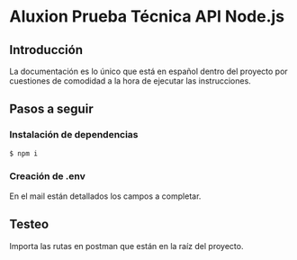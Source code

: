 # Aluxion Prueba Técnica API Node.js

## Introducción
La documentación es lo único que está en español dentro del proyecto por cuestiones de comodidad a la hora de ejecutar las instrucciones.

## Pasos a seguir

### Instalación de dependencias

``` sh
$ npm i
```
### Creación de .env

En el mail están detallados los campos a completar.

## Testeo

Importa las rutas en postman que están en la raíz del proyecto.
